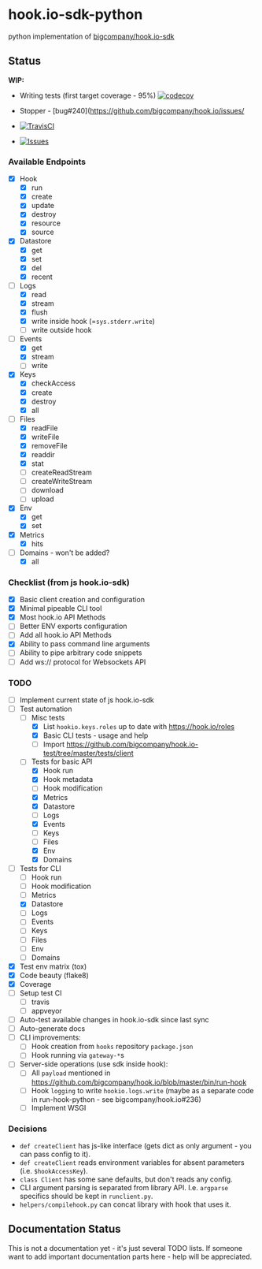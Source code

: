 # hook.io-sdk-python
python implementation of [bigcompany/hook.io-sdk](https://github.com/bigcompany/hook.io-sdk)

## Status
**WIP:**
 - Writing tests (first target coverage - 95%) [![codecov](https://codecov.io/gh/pyhedgehog/hook.io-sdk-python/branch/master/graph/badge.svg)](https://codecov.io/gh/pyhedgehog/hook.io-sdk-python)
 - Stopper - [bug#240](https://github.com/bigcompany/hook.io/issues/

 - [![TravisCI](https://travis-ci.org/pyhedgehog/hook.io-sdk-python.svg)](https://travis-ci.org/pyhedgehog/hook.io-sdk-python)
 - [![Issues](https://img.shields.io/github/issues/pyhedgehog/hook.io-sdk-python.svg)](https://github/pyhedgehog/hook.io-sdk-python/issues)

### Available Endpoints

- [x] Hook
  - [x] run
  - [x] create
  - [x] update
  - [x] destroy
  - [x] resource
  - [x] source
- [x] Datastore
  - [x] get
  - [x] set
  - [x] del
  - [x] recent
- [ ] Logs
  - [x] read
  - [x] stream
  - [x] flush
  - [x] write inside hook (=`sys.stderr.write`)
  - [ ] write outside hook
- [ ] Events
  - [x] get
  - [x] stream
  - [ ] write
- [x] Keys
  - [x] checkAccess
  - [x] create
  - [x] destroy
  - [x] all
- [ ] Files
  - [x] readFile
  - [x] writeFile
  - [x] removeFile
  - [x] readdir
  - [x] stat
  - [ ] createReadStream
  - [ ] createWriteStream
  - [ ] download
  - [ ] upload
- [x] Env
  - [x] get
  - [x] set
- [x] Metrics
  - [x] hits
- [ ] Domains - won't be added?
  - [x] all

### Checklist (from js hook.io-sdk)

- [x] Basic client creation and configuration
- [x] Minimal pipeable CLI tool
- [x] Most hook.io API Methods
- [ ] Better ENV exports configuration
- [ ] Add all hook.io API Methods
- [x] Ability to pass command line arguments
- [ ] Ability to pipe arbitrary code snippets
- [ ] Add ws:// protocol for Websockets API

### TODO

- [ ] Implement current state of js hook.io-sdk
- [ ] Test automation
  - [ ] Misc tests
    - [x] List `hookio.keys.roles` up to date with https://hook.io/roles
    - [x] Basic CLI tests - usage and help
    - [ ] Import https://github.com/bigcompany/hook.io-test/tree/master/tests/client
  - [ ] Tests for basic API
    - [x] Hook run
    - [x] Hook metadata
    - [ ] Hook modification
    - [x] Metrics
    - [x] Datastore
    - [ ] Logs
    - [x] Events
    - [ ] Keys
    - [ ] Files
    - [x] Env
    - [x] Domains
 - [ ] Tests for CLI
    - [ ] Hook run
    - [ ] Hook modification
    - [ ] Metrics
    - [x] Datastore
    - [ ] Logs
    - [ ] Events
    - [ ] Keys
    - [ ] Files
    - [ ] Env
    - [ ] Domains
  - [x] Test env matrix (tox)
  - [x] Code beauty (flake8)
  - [x] Coverage
  - [ ] Setup test CI
    - [ ] travis
    - [ ] appveyor
- [ ] Auto-test available changes in hook.io-sdk since last sync
- [ ] Auto-generate docs
- [ ] CLI improvements:
  - [ ] Hook creation from `hooks` repository `package.json`
  - [ ] Hook running via `gateway-*`s
- [ ] Server-side operations (use sdk inside hook):
  - [ ] All `payload` mentioned in https://github.com/bigcompany/hook.io/blob/master/bin/run-hook
  - [ ] Hook `logging` to write `hookio.logs.write` (maybe as a separate code in run-hook-python - see bigcompany/hook.io#236)
  - [ ] Implement WSGI

### Decisions

 - `def createClient` has js-like interface (gets dict as only argument - you can pass config to it).
 - `def createClient` reads environment variables for absent parameters (i.e. `$hookAccessKey`).
 - `class Client` has some sane defaults, but don't reads any config.
 - CLI argument parsing is separated from library API. I.e. `argparse` specifics should be kept in `runclient.py`.
 - `helpers/compilehook.py` can concat library with hook that uses it.

## Documentation Status

This is not a documentation yet - it's just several TODO lists.
If someone want to add important documentation parts here - help will be appreciated.
